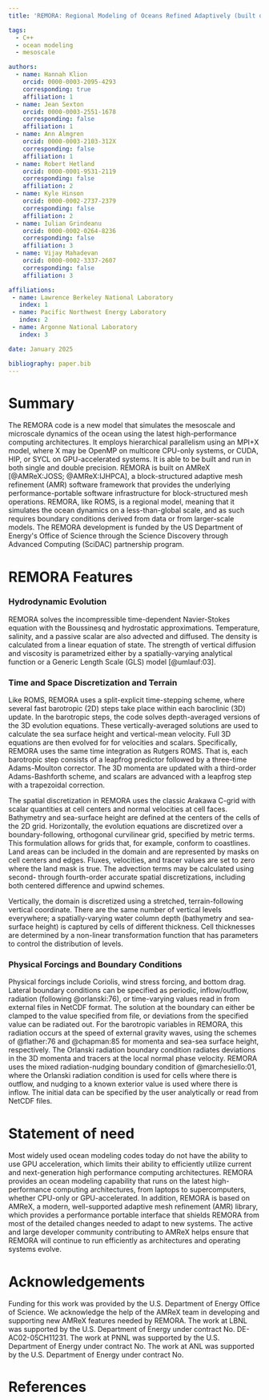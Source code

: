 ```yaml
---
title: 'REMORA: Regional Modeling of Oceans Refined Adaptively (built on AMReX)'

tags:
  - C++
  - ocean modeling
  - mesoscale

authors:
  - name: Hannah Klion
    orcid: 0000-0003-2095-4293
    corresponding: true
    affiliation: 1
  - name: Jean Sexton
    orcid: 0000-0003-2551-1678
    corresponding: false
    affiliation: 1
  - name: Ann Almgren
    orcid: 0000-0003-2103-312X
    corresponding: false
    affiliation: 1
  - name: Robert Hetland
    orcid: 0000-0001-9531-2119
    corresponding: false
    affiliation: 2
  - name: Kyle Hinson
    orcid: 0000-0002-2737-2379
    corresponding: false
    affiliation: 2
  - name: Iulian Grindeanu
    orcid: 0000-0002-0264-8236
    corresponding: false
    affiliation: 3
  - name: Vijay Mahadevan
    orcid: 0000-0002-3337-2607
    corresponding: false
    affiliation: 3

affiliations:
 - name: Lawrence Berkeley National Laboratory
   index: 1
 - name: Pacific Northwest Energy Laboratory
   index: 2
 - name: Argonne National Laboratory
   index: 3

date: January 2025

bibliography: paper.bib
---
```


# Summary

The REMORA code is a new model that simulates the mesoscale and microscale
dynamics of the ocean using the latest high-performance computing architectures.
It employs hierarchical parallelism using an MPI+X model, where X may be OpenMP on
multicore CPU-only systems, or CUDA, HIP, or SYCL on GPU-accelerated systems.
It is able to be built and run in both single and double precision.
REMORA is built on AMReX [@AMReX:JOSS; @AMReX:IJHPCA],
a block-structured adaptive mesh refinement (AMR) software framework that
provides the underlying performance-portable software infrastructure for block-structured mesh operations.
REMORA, like ROMS, is a regional model, meaning that it simulates the ocean dynamics on
a less-than-global scale, and as such requires boundary conditions derived from data
or from larger-scale models.
The REMORA development is funded by the US Department of Energy's Office of Science
through the Science Discovery through Advanced Computing (SciDAC) partnership program.

# REMORA Features

### Hydrodynamic Evolution

REMORA solves the incompressible time-dependent Navier-Stokes equation with the Boussinesq and hydrostatic approximations.
Temperature, salinity, and a passive scalar are also advected and diffused.
The density is calculated from a linear equation of state. The strength of vertical diffusion and viscosity is parametrized either by a spatially-varying analytical function or a Generic Length Scale (GLS) model [@umlauf:03].

### Time and Space Discretization and Terrain

Like ROMS, REMORA uses a split-explicit time-stepping scheme, where several fast barotropic (2D) steps take place within each baroclinic (3D) update.
In the barotropic steps, the code solves depth-averaged versions of the 3D evolution equations.
These vertically-averaged solutions are used to calculate the sea surface height and vertical-mean velocity.
Full 3D equations are then evolved for for velocities and scalars. 
Specifically, REMORA uses the same time integration as Rutgers ROMS.
That is, each barotropic step consists of a leapfrog predictor followed by a three-time Adams-Moulton corrector.
The 3D momenta are updated with a third-order Adams-Bashforth scheme, and scalars are advanced with a leapfrog step with a trapezoidal correction.

The spatial discretization in REMORA uses the classic Arakawa C-grid with
scalar quantities at cell centers and normal velocities at cell faces.
Bathymetry and sea-surface height are defined at the centers of the cells of the 2D grid.
Horizontally, the evolution equations are discretized over a boundary-following, orthogonal curvilinear grid, specified by metric terms.
This formulation allows for grids that, for example, conform to coastlines.
Land areas can be included in the domain and are represented by masks on cell centers and edges.
Fluxes, velocities, and tracer values are set to zero where the land mask is true.
The advection terms may be calculated using second- through fourth-order accurate
spatial discretizations, including both centered difference and upwind
schemes.

Vertically, the domain is discretized using a stretched, terrain-following vertical coordinate.
There are the same number of vertical levels everywhere; a spatially-varying water column depth (bathymetry and sea-surface height) is captured by cells of different thickness.
Cell thicknesses are determined by a non-linear transformation function that has parameters to control the distribution of levels.

### Physical Forcings and Boundary Conditions

Physical forcings include Coriolis, wind stress forcing, and bottom drag.
Lateral boundary conditions can be specified as periodic, inflow/outflow, radiation (following @orlanski:76), 
or time-varying values read in from external files in NetCDF format.
The solution at the boundary can either be clamped to the value specified from file, or deviations from the specified value can be radiated out.
For the barotropic variables in REMORA, this radiation occurs at the speed of external gravity waves, using the schemes of @flather:76 and @chapman:85 for momenta and sea-sea surface height, respectively.
The Orlanski radiation boundary condition radiates deviations in the 3D momenta and tracers at the local normal phase velocity.
REMORA uses the mixed radiation-nudging boundary condition of @marchesiello:01, where the Orlanski radiation condition is used for cells
where there is outflow, and nudging to a known exterior value is used where there is inflow.
The initial data can be specified by the user analytically or read from NetCDF files.

# Statement of need

Most widely used ocean modeling codes today do not have the
ability to use GPU acceleration, which limits their ability to
efficiently utilize current and next-generation high performance computing
architectures.  REMORA provides an ocean modeling capability that runs on the latest high-performance
computing architectures, from laptops to supercomputers,
whether CPU-only or GPU-accelerated.  In addition, REMORA is based on AMReX,
a modern, well-supported adaptive mesh refinement (AMR) library,
which provides a performance portable interface that shields REMORA
from most of the detailed changes needed to adapt to new systems.
The active and large developer community contributing to AMReX helps ensure
that REMORA will continue to run efficiently as architectures and operating systems
evolve.

# Acknowledgements

Funding for this work was provided by the U.S. Department of Energy
Office of Science.
We acknowledge the help of the AMReX team
in developing and supporting new AMReX features needed by REMORA.
The work at LBNL was supported by the U.S. Department of Energy
under contract No. DE-AC02-05CH11231.
The work at PNNL was supported by the U.S. Department of Energy
under contract No.
The work at ANL was supported by the U.S. Department of Energy
under contract No.

# References
